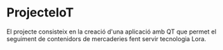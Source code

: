# ProjecteIoT

El projecte consisteix en la creació d'una aplicació amb QT que permet el seguiment de contenidors de mercaderies fent servir tecnologia Lora.
